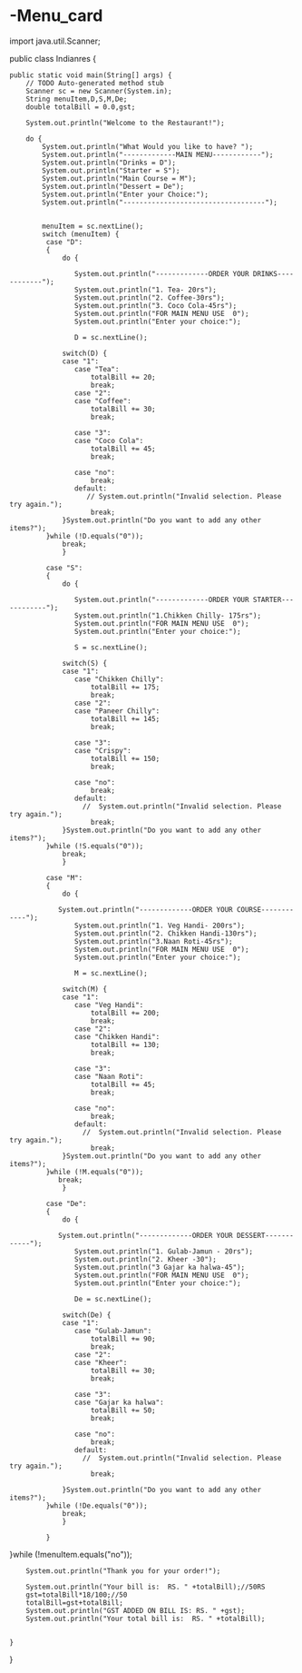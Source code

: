    # -Menu_card
   import java.util.Scanner;

public class Indianres {

	public static void main(String[] args) {
		// TODO Auto-generated method stub
		Scanner sc = new Scanner(System.in);
        String menuItem,D,S,M,De;
        double totalBill = 0.0,gst;
        
        System.out.println("Welcome to the Restaurant!");
        
        do {
        	System.out.println("What Would you like to have? ");
        	System.out.println("-------------MAIN MENU------------");
        	System.out.println("Drinks = D");
        	System.out.println("Starter = S");
        	System.out.println("Main Course = M");
        	System.out.println("Dessert = De");
        	System.out.println("Enter your Choice:");
        	System.out.println("-----------------------------------");
       	

        	menuItem = sc.nextLine();
        	switch (menuItem) {
        	 case "D":
        	 {
        		 do {
     	        	
     	        	System.out.println("-------------ORDER YOUR DRINKS------------");
     	        	System.out.println("1. Tea- 20rs");
     	        	System.out.println("2. Coffee-30rs");
     	        	System.out.println("3. Coco Cola-45rs");
     	        	System.out.println("FOR MAIN MENU USE  0");
     	        	System.out.println("Enter your choice:");
     	        	
     	        	D = sc.nextLine();
        		 
        		 switch(D) {
        		 case "1":
	                case "Tea":
	                    totalBill += 20;
	                    break;
	                case "2":
	                case "Coffee":
	                    totalBill += 30;
	                    break;

	                case "3":
	                case "Coco Cola":
	                    totalBill += 45;
	                    break;

	                case "no":
	                    break;
	                default:
	                   // System.out.println("Invalid selection. Please try again.");
	                    break;
        		 }System.out.println("Do you want to add any other items?");
        	 }while (!D.equals("0"));
        		 break;
        		 }
        	
        	 case "S":
        	 {
        		 do {
     	        	
     	        	System.out.println("-------------ORDER YOUR STARTER------------");
     	        	System.out.println("1.Chikken Chilly- 175rs");
     	        	System.out.println("FOR MAIN MENU USE  0");
     	        	System.out.println("Enter your choice:");
     	        	
     	        	S = sc.nextLine();
        		 
        		 switch(S) {
        		 case "1":
	                case "Chikken Chilly":
	                    totalBill += 175;
	                    break;
	                case "2":
	                case "Paneer Chilly":
	                    totalBill += 145;
	                    break;

	                case "3":
	                case "Crispy":
	                    totalBill += 150;
	                    break;

	                case "no":
	                    break;
	                default:
	                  //  System.out.println("Invalid selection. Please try again.");
	                    break;
        		 }System.out.println("Do you want to add any other items?");
        	 }while (!S.equals("0"));
        		 break;
        		 }

        	 case "M":
        	 {
        		 do {
     	        	
     	       	System.out.println("-------------ORDER YOUR COURSE------------");
     	        	System.out.println("1. Veg Handi- 200rs");
     	        	System.out.println("2. Chikken Handi-130rs");
     	        	System.out.println("3.Naan Roti-45rs");
     	        	System.out.println("FOR MAIN MENU USE  0");
     	        	System.out.println("Enter your choice:");
     	        	
     	        	M = sc.nextLine();
        		 
        		 switch(M) {
        		 case "1":
	                case "Veg Handi":
	                    totalBill += 200;
	                    break;
	                case "2":
	                case "Chikken Handi":
	                    totalBill += 130;
	                    break;

	                case "3":
	                case "Naan Roti":
	                    totalBill += 45;
	                    break;

	                case "no":
	                    break;
	                default:
	                  //  System.out.println("Invalid selection. Please try again.");
	                    break;
        		 }System.out.println("Do you want to add any other items?");
        	 }while (!M.equals("0"));
        		break; 
        		 }

        	 case "De":
        	 {
        		 do {
     	        
     	       	System.out.println("-------------ORDER YOUR DESSERT------------");
     	        	System.out.println("1. Gulab-Jamun - 20rs");
     	        	System.out.println("2. Kheer -30");
     	        	System.out.println("3 Gajar ka halwa-45");
     	        	System.out.println("FOR MAIN MENU USE  0");
     	        	System.out.println("Enter your choice:");
     	        	
     	        	De = sc.nextLine();
        		 
        		 switch(De) {
        		 case "1":
	                case "Gulab-Jamun":
	                    totalBill += 90;
	                    break;
	                case "2":
	                case "Kheer":
	                    totalBill += 30;
	                    break;

	                case "3":
	                case "Gajar ka halwa":
	                    totalBill += 50;
	                    break;

	                case "no":
	                    break;
	                default:
	                  //  System.out.println("Invalid selection. Please try again.");
	                    break;
	                    
        		 }System.out.println("Do you want to add any other items?");
        	 }while (!De.equals("0"));
        		 break;
        		 }

        	 }
                	
        	 
        
}while (!menuItem.equals("no"));
     
        
	       
        System.out.println("Thank you for your order!");
        
        System.out.println("Your bill is:  RS. " +totalBill);//50RS
        gst=totalBill*18/100;//50
        totalBill=gst+totalBill;
        System.out.println("GST ADDED ON BILL IS: RS. " +gst);
        System.out.println("Your total bill is:  RS. " +totalBill);
     

	}

}
